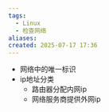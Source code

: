 ```yaml
---
tags:
  - Linux
  - 检查网络
aliases: 
created: 2025-07-17 17:36
---
```


- 网络中的唯一标识
- ip地址分类
	- 路由器分配内网ip
	- 网络服务商提供外网ip
